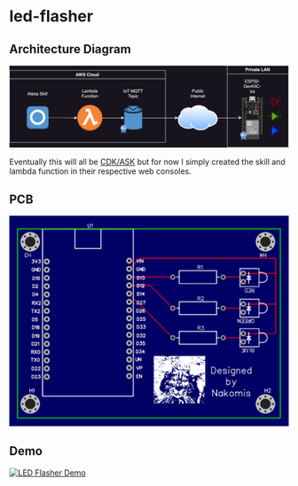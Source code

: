 # led-flasher

## Architecture Diagram
![Architecture](architecture/led-flasher%20architecture.drawio.svg)

Eventually this will all be [CDK/ASK](https://aws.amazon.com/blogs/devops/deploying-alexa-skills-with-aws-cdk/) but for now I simply created
the skill and lambda function in their respective web consoles.

## PCB
![PCB](pcb/pcb.svg)

## Demo
[![LED Flasher Demo](https://img.youtube.com/vi/og0j6WclKgI/0.jpg)](https://www.youtube.com/watch?v=og0j6WclKgI)

